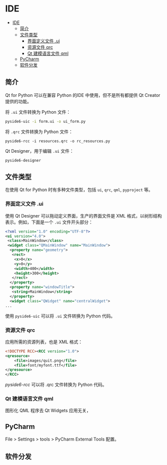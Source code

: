 # IDE

- [IDE](#ide)
  - [简介](#简介)
  - [文件类型](#文件类型)
    - [界面定义文件 .ui](#界面定义文件-ui)
    - [资源文件 qrc](#资源文件-qrc)
    - [Qt 建模语言文件 qml](#qt-建模语言文件-qml)
  - [PyCharm](#pycharm)
  - [软件分发](#软件分发)

## 简介

Qt for Python 可以在兼容 Python 的IDE 中使用，但不是所有都提供 Qt Creator 提供的功能。

将 `.ui` 文件转换为 Python 文件：

```bash
pyside6-uic -i form.ui -o ui_form.py
```

将 `.qrc` 文件转换为 Python 文件：

```
pyside6-rcc -i resources.qrc -o rc_resources.py
```

Qt Designer，用于编辑 `.ui` 文件：

```
pyside6-designer
```

## 文件类型

在使用 Qt for Python 时有多种文件类型，包括 `ui`, `qrc`, `qml`, `pyproject` 等。

### 界面定义文件 .ui

使用 Qt Designer 可以拖动定义界面，生产的界面文件是 XML 格式，以树形结构表示。例如，下面是一个 `.ui` 文件开头部分：

```xml
<?xml version="1.0" encoding="UTF-8"?>
<ui version="4.0">
 <class>MainWindow</class>
 <widget class="QMainWindow" name="MainWindow">
  <property name="geometry">
   <rect>
    <x>0</x>
    <y>0</y>
    <width>400</width>
    <height>300</height>
   </rect>
  </property>
  <property name="windowTitle">
   <string>MainWindow</string>
  </property>
  <widget class="QWidget" name="centralWidget">
...
```

使用 `pyside6-uic` 可以将 `.ui` 文件转换为 Python 代码。

### 资源文件 qrc

应用所需的资源列表，也是 XML 格式：

```xml
<!DOCTYPE RCC><RCC version="1.0">
<qresource>
    <file>images/quit.png</file>
    <file>font/myfont.ttf</file>
</qresource>
</RCC>
```

*pyside6-rcc* 可以将 .qrc 文件转换为 Python 代码。

### Qt 建模语言文件 qml

图形化 QML 程序去 Qt Widgets 应用无关，

## PyCharm

File > Settings > tools > PyCharm External Tools 配置。

## 软件分发

